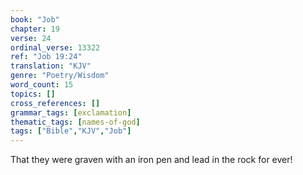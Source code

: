 ```yaml
---
book: "Job"
chapter: 19
verse: 24
ordinal_verse: 13322
ref: "Job 19:24"
translation: "KJV"
genre: "Poetry/Wisdom"
word_count: 15
topics: []
cross_references: []
grammar_tags: [exclamation]
thematic_tags: [names-of-god]
tags: ["Bible","KJV","Job"]
---
```

That they were graven with an iron pen and lead in the rock for ever!
